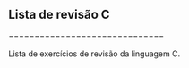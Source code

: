 ## Lista de revisão C
==============================

Lista de exercícios de revisão da linguagem C.
